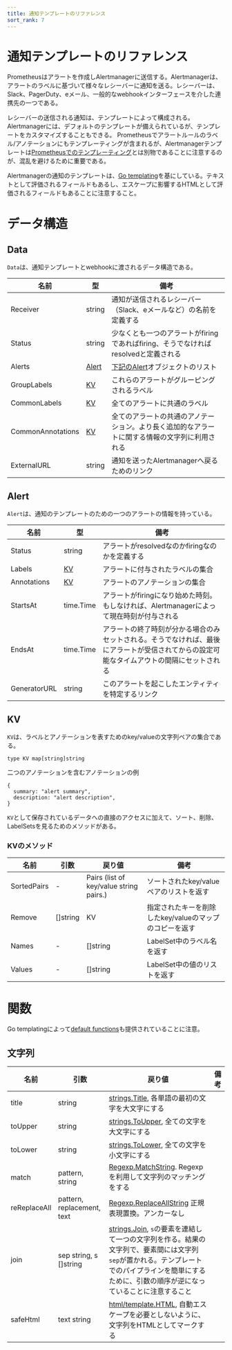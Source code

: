 ```yaml
---
title: 通知テンプレートのリファレンス
sort_rank: 7
---
```

# 通知テンプレートのリファレンス

Prometheusはアラートを作成しAlertmanagerに送信する。Alertmanagerは、アラートのラベルに基づいて様々なレシーバーに通知を送る。レシーバーは、Slack、PagerDuty、eメール、一般的なwebhookインターフェースを介した連携先の一つである。

レシーバーの送信される通知は、テンプレートによって構成される。Alertmanagerには、デフォルトのテンプレートが備えられているが、テンプレートをカスタマイズすることもできる。
Prometheusでアラートルールのラベル/アノテーションにもテンプレーティングが含まれるが、Alertmanagerテンプレートは[Prometheusでのテンプレーティング](https://prometheus.io/docs/visualization/template_reference/)とは別物であることに注意するのが、混乱を避けるために重要である。

Alertmanagerの通知のテンプレートは、[Go templating](http://golang.org/pkg/text/template)を基にしている。テキストとして評価されるフィールドもあるし、エスケープに影響するHTMLとして評価されるフィールドもあることに注意すること。

# データ構造

## Data

`Data`は、通知テンプレートとwebhookに渡されるデータ構造である。

| 名前          | 型     | 備考    |
| ------------- | ------------- | -------- |
| Receiver | string | 通知が送信されるレシーバー（Slack、eメールなど）の名前を定義する |
| Status | string | 少なくとも一つのアラートがfiringであればfiring、そうでなければresolvedと定義される |
| Alerts | [Alert](#alert) | [下記のAlert](#alert)オブジェクトのリスト |
| GroupLabels | [KV](#kv) | これらのアラートがグルーピングされるラベル |
| CommonLabels | [KV](#kv) | 全てのアラートに共通のラベル |
| CommonAnnotations | [KV](#kv) | 全てのアラートの共通のアノテーション。より長く追加的なアラートに関する情報の文字列に利用される |
| ExternalURL | string | 通知を送ったAlertmanagerへ戻るためのリンク |

## Alert

`Alert`は、通知のテンプレートのための一つのアラートの情報を持っている。

| 名前          | 型     | 備考    |
| ------------- | ------------- | -------- |
| Status | string | アラートがresolvedなのかfiringなのかを定義する |
| Labels | [KV](#kv) | アラートに付与されたラベルの集合 |
| Annotations | [KV](#kv) | アラートのアノテーションの集合 |
| StartsAt | time.Time | アラートがfiringになり始めた時刻。もしなければ、Alertmanagerによって現在時刻が付与される |
| EndsAt | time.Time | アラートの終了時刻が分かる場合のみセットされる。そうでなければ、最後にアラートが受信されてからの設定可能なタイムアウトの間隔にセットされる |
| GeneratorURL | string | このアラートを起こしたエンティティを特定するリンク |

## KV

`KV`は、ラベルとアノテーションを表すためのkey/valueの文字列ペアの集合である。

```
type KV map[string]string
```

二つのアノテーションを含むアノテーションの例

```
{
  summary: "alert summary",
  description: "alert description",
}
```

`KV`として保存されているデータへの直接のアクセスに加えて、ソート、削除、LabelSetsを見るためのメソッドがある。

### KVのメソッド
|  名前         | 引数          | 戻り値   | 備考     |
| ------------- | ------------- | -------- | -------- |
| SortedPairs | - | Pairs (list of key/value string pairs.) | ソートされたkey/valueペアのリストを返す |
| Remove | []string | KV | 指定されたキーを削除したkey/valueのマップのコピーを返す |
| Names | - | []string | LabelSet中のラベル名を返す |
| Values | - | []string | LabelSet中の値のリストを返す |

# 関数

Go templatingによって[default functions](http://golang.org/pkg/text/template/#hdr-Functions)も提供されていることに注意。

## 文字列

|  名前         | 引数          | 戻り値   | 備考     |
| ------------- | ------------- | -------- | -------- |
| title | string |[strings.Title](http://golang.org/pkg/strings/#Title), 各単語の最初の文字を大文字にする |
| toUpper | string | [strings.ToUpper](http://golang.org/pkg/strings/#ToUpper), 全ての文字を大文字にする |
| toLower | string | [strings.ToLower](http://golang.org/pkg/strings/#ToLower), 全ての文字を小文字にする |
| match | pattern, string | [Regexp.MatchString](https://golang.org/pkg/regexp/#MatchString). Regexpを利用して文字列のマッチングをする |
| reReplaceAll | pattern, replacement, text | [Regexp.ReplaceAllString](http://golang.org/pkg/regexp/#Regexp.ReplaceAllString) 正規表現置換。アンカーなし |
| join | sep string, s []string | [strings.Join](http://golang.org/pkg/strings/#Join), `s`の要素を連結して一つの文字列を作る。結果の文字列で、要素間には文字列`sep`が置かれる。テンプレートでのパイプラインを簡単にするために、引数の順序が逆になっていることに注意すること |
| safeHtml | text string | [html/template.HTML](https://golang.org/pkg/html/template/#HTML), 自動エスケープを必要としないように、文字列をHTMLとしてマークする |
